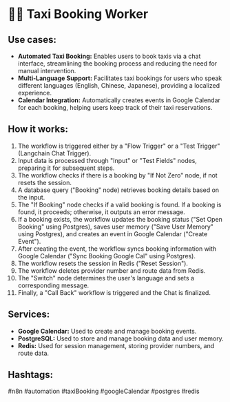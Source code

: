 # 👷‍♂️ Taxi Booking Worker

## Use cases:

- **Automated Taxi Booking:** Enables users to book taxis via a chat interface, streamlining the booking process and reducing the need for manual intervention.
- **Multi-Language Support:** Facilitates taxi bookings for users who speak different languages (English, Chinese, Japanese), providing a localized experience.
- **Calendar Integration:** Automatically creates events in Google Calendar for each booking, helping users keep track of their taxi reservations.

## How it works:

1.  The workflow is triggered either by a "Flow Trigger" or a "Test Trigger" (Langchain Chat Trigger).
2.  Input data is processed through "Input" or "Test Fields" nodes, preparing it for subsequent steps.
3.  The workflow checks if there is a booking by "If Not Zero" node, if not resets the session.
4.  A database query ("Booking" node) retrieves booking details based on the input.
5.  The "If Booking" node checks if a valid booking is found. If a booking is found, it proceeds; otherwise, it outputs an error message.
6.  If a booking exists, the workflow updates the booking status ("Set Open Booking" using Postgres), saves user memory ("Save User Memory" using Postgres), and creates an event in Google Calendar ("Create Event").
7.  After creating the event, the workflow syncs booking information with Google Calendar ("Sync Booking Google Cal" using Postgres).
8.  The workflow resets the session in Redis ("Reset Session").
9.  The workflow deletes provider number and route data from Redis.
10. The "Switch" node determines the user's language and sets a corresponding message.
11. Finally, a "Call Back" workflow is triggered and the Chat is finalized.

## Services:

-   **Google Calendar:** Used to create and manage booking events.
-   **PostgreSQL:** Used to store and manage booking data and user memory.
-   **Redis:** Used for session management, storing provider numbers, and route data.

## Hashtags:

#n8n #automation #taxiBooking #googleCalendar #postgres #redis
